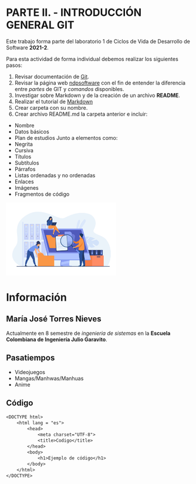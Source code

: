PARTE II. - INTRODUCCIÓN GENERAL GIT
====================================

Este trabajo forma parte del laboratorio 1 de Ciclos de Vida de Desarrollo de Software **2021-2**.

Para esta actividad de forma individual debemos realizar los siguientes pasos:
1. Revisar documentación de [Git](https://git-scm.com/doc).
2. Revisar la página web [ndpsoftware](http://ndpsoftware.com/git-cheatsheet.html) con el fin de entender la diferencia entre _partes_ de GIT y _comandos_ disponibles.
3. Investigar sobre Markdown y de la creación de un archivo **README**.
4. Realizar el tutorial de [Markdown](https://commonmark.org/help/tutorial/)
5. Crear carpeta con su nombre.
6. Crear archivo README.md la carpeta anterior e incluir:
 - Nombre
 - Datos básicos
 - Plan de estudios
Junto a elementos como:
 - Negrita
 - Cursiva
 - Títulos
 - Subtítulos
 - Párrafos
 - Listas ordenadas y no ordenadas
 - Enlaces
 - Imágenes
 - Fragmentos de código

<img src="img.jpg" width="300">

# Información
## María José Torres Nieves
Actualmente en 8 semestre de *ingenieria de sistemas* en la **Escuela Colombiana de Ingeniería Julio Garavito**.

## Pasatiempos
* Videojuegos
* Mangas/Manhwas/Manhuas
* Anime

## Código
~~~
<DOCTYPE html>
    <html lang = "es">
        <head>
            <meta charset="UTF-8">
            <title>Codigo</title>
        </head>
        <body>
            <h1>Ejemplo de código</h1>
        </body>
    </html>
</DOCTYPE>
~~~


